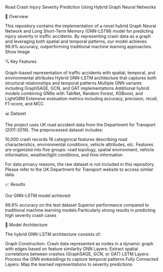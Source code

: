 Road Crash Injury Severity Prediction Using Hybrid Graph Neural Networks

📝 Overview

This repository contains the implementation of a novel hybrid Graph Neural Network and Long Short-Term Memory (GNN-LSTM) model for predicting injury severity in traffic accidents. By representing crash data as a graph and leveraging both spatial and temporal patterns, our model achieves 99.9% accuracy, outperforming traditional machine learning approaches.
Show Image


🔍 Key Features

Graph-based representation of traffic accidents with spatial, temporal, and environmental attributes
Hybrid GNN-LSTM architecture that captures both structural relationships and temporal patterns
Multiple GNN variants including GraphSAGE, GCN, and GAT implementations
Additional hybrid models combining GNNs with TabNet, Random Forest, XGBoost, and LightGBM
Extensive evaluation metrics including accuracy, precision, recall, F1-score, and MCC

📊 Dataset

The project uses UK road accident data from the Department for Transport (2011-2016). The preprocessed dataset includes:

10,000 crash records
16 categorical features describing road characteristics, environmental conditions, vehicle attributes, etc.
Features are organized into five groups: road topology, spatial environment, vehicle information, weather/light conditions, and time information

For data privacy reasons, the raw dataset is not included in this repository. Please refer to the UK Department for Transport website to access similar data.

📈 Results

Our GNN-LSTM model achieved:

99.9% accuracy on the test dataset
Superior performance compared to traditional machine learning models
Particularly strong results in predicting high severity crash cases


🔬 Model Architecture

The hybrid GNN-LSTM architecture consists of:

Graph Construction: Crash data represented as nodes in a dynamic graph with edges based on feature similarity
GNN Layers: Extract spatial correlations between crashes (GraphSAGE, GCN, or GAT)
LSTM Layers: Process the GNN embeddings to capture temporal patterns
Fully Connected Layers: Map the learned representations to severity predictions

